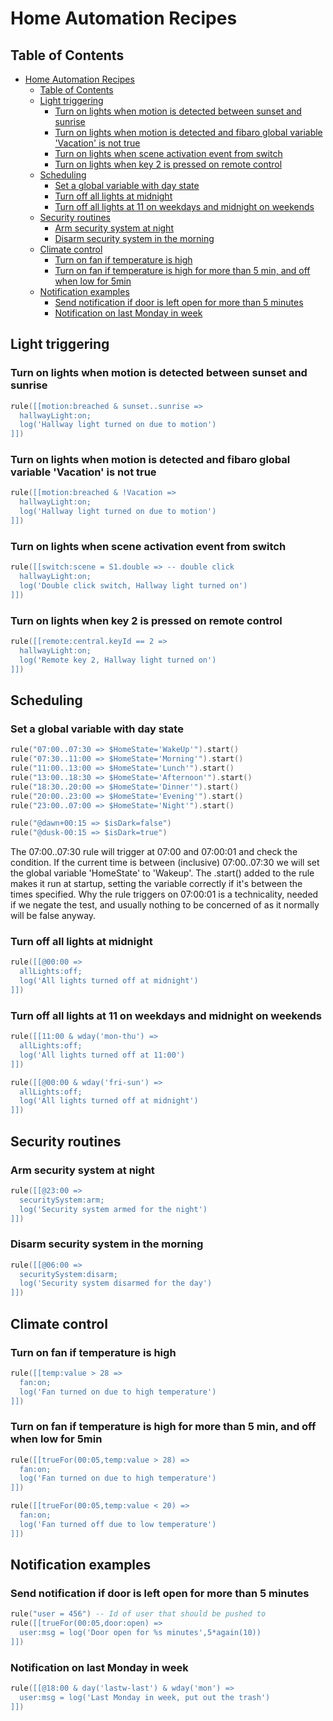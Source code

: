 # Home Automation Recipes

## Table of Contents

- [Home Automation Recipes](#home-automation-recipes)
  - [Table of Contents](#table-of-contents)
  - [Light triggering](#light-triggering)
    - [Turn on lights when motion is detected between sunset and sunrise](#turn-on-lights-when-motion-is-detected-between-sunset-and-sunrise)
    - [Turn on lights when motion is detected and fibaro global variable 'Vacation' is not true](#turn-on-lights-when-motion-is-detected-and-fibaro-global-variable-vacation-is-not-true)
    - [Turn on lights when scene activation event from switch](#turn-on-lights-when-scene-activation-event-from-switch)
    - [Turn on lights when key 2 is pressed on remote control](#turn-on-lights-when-key-2-is-pressed-on-remote-control)
  - [Scheduling](#scheduling)
    - [Set a global variable with day state](#set-a-global-variable-with-day-state)
    - [Turn off all lights at midnight](#turn-off-all-lights-at-midnight)
    - [Turn off all lights at 11 on weekdays and midnight on weekends](#turn-off-all-lights-at-11-on-weekdays-and-midnight-on-weekends)
  - [Security routines](#security-routines)
    - [Arm security system at night](#arm-security-system-at-night)
    - [Disarm security system in the morning](#disarm-security-system-in-the-morning)
  - [Climate control](#climate-control)
    - [Turn on fan if temperature is high](#turn-on-fan-if-temperature-is-high)
    - [Turn on fan if temperature is high for more than 5 min, and off when low for 5min](#turn-on-fan-if-temperature-is-high-for-more-than-5-min-and-off-when-low-for-5min)
  - [Notification examples](#notification-examples)
    - [Send notification if door is left open for more than 5 minutes](#send-notification-if-door-is-left-open-for-more-than-5-minutes)
    - [Notification on last Monday in week](#notification-on-last-monday-in-week)

## Light triggering

### Turn on lights when motion is detected between sunset and sunrise

```lua
rule([[motion:breached & sunset..sunrise =>
  hallwayLight:on;
  log('Hallway light turned on due to motion')
]])
```

### Turn on lights when motion is detected and fibaro global variable 'Vacation' is not true

```lua
rule([[motion:breached & !Vacation =>
  hallwayLight:on;
  log('Hallway light turned on due to motion')
]])
```

### Turn on lights when scene activation event from switch

```lua
rule([[switch:scene = S1.double => -- double click
  hallwayLight:on;
  log('Double click switch, Hallway light turned on')
]])
```

### Turn on lights when key 2 is pressed on remote control

```lua
rule([[remote:central.keyId == 2 =>
  hallwayLight:on;
  log('Remote key 2, Hallway light turned on')
]])
```


## Scheduling

### Set a global variable with day state

```lua
rule("07:00..07:30 => $HomeState='WakeUp'").start()
rule("07:30..11:00 => $HomeState='Morning'").start()
rule("11:00..13:00 => $HomeState='Lunch'").start()
rule("13:00..18:30 => $HomeState='Afternoon'").start()
rule("18:30..20:00 => $HomeState='Dinner'").start()
rule("20:00..23:00 => $HomeState='Evening'").start()
rule("23:00..07:00 => $HomeState='Night'").start()

rule("@dawn+00:15 => $isDark=false")
rule("@dusk-00:15 => $isDark=true")
```
The 07:00..07:30 rule will trigger at 07:00 and 07:00:01 and check the condition. If the current time is between (inclusive) 07:00..07:30 we will set the global variable 'HomeState' to 'Wakeup'. The .start() added to the rule makes it run at startup, setting the variable correctly if it's between the times specified. Why the rule triggers on 07:00:01 is a technicality, needed if we negate the test, and usually nothing to be concerned of as it normally will be false anyway.
### Turn off all lights at midnight

```lua
rule([[@00:00 =>
  allLights:off;
  log('All lights turned off at midnight')
]])
```

### Turn off all lights at 11 on weekdays and midnight on weekends

```lua
rule([[11:00 & wday('mon-thu') =>
  allLights:off;
  log('All lights turned off at 11:00')
]])

rule([[@00:00 & wday('fri-sun') =>
  allLights:off;
  log('All lights turned off at midnight')
]])
```

## Security routines

### Arm security system at night

```lua
rule([[@23:00 =>
  securitySystem:arm;
  log('Security system armed for the night')
]])
```

### Disarm security system in the morning

```lua
rule([[@06:00 =>
  securitySystem:disarm;
  log('Security system disarmed for the day')
]])
```

## Climate control

### Turn on fan if temperature is high

```lua
rule([[temp:value > 28 =>
  fan:on;
  log('Fan turned on due to high temperature')
]])
```

### Turn on fan if temperature is high for more than 5 min, and off when low for 5min

```lua
rule([[trueFor(00:05,temp:value > 28) =>
  fan:on;
  log('Fan turned on due to high temperature')
]])

rule([[trueFor(00:05,temp:value < 20) =>
  fan:on;
  log('Fan turned off due to low temperature')
]])
```

## Notification examples

### Send notification if door is left open for more than 5 minutes

```lua
rule("user = 456") -- Id of user that should be pushed to
rule([[trueFor(00:05,door:open) =>
  user:msg = log('Door open for %s minutes',5*again(10))
]])
```

### Notification on last Monday in week

```lua
rule([[@18:00 & day('lastw-last') & wday('mon') =>
  user:msg = log('Last Monday in week, put out the trash')
]])
```
